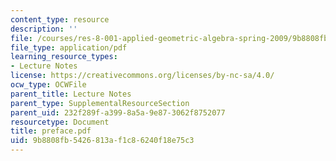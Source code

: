 ```yaml
---
content_type: resource
description: ''
file: /courses/res-8-001-applied-geometric-algebra-spring-2009/9b8808fb5426813af1c86240f18e75c3_preface.pdf
file_type: application/pdf
learning_resource_types:
- Lecture Notes
license: https://creativecommons.org/licenses/by-nc-sa/4.0/
ocw_type: OCWFile
parent_title: Lecture Notes
parent_type: SupplementalResourceSection
parent_uid: 232f289f-a399-8a5a-9e87-3062f8752077
resourcetype: Document
title: preface.pdf
uid: 9b8808fb-5426-813a-f1c8-6240f18e75c3
---
```

